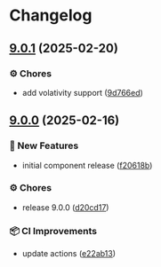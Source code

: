 # Changelog

## [9.0.1](https://github.com/SimCubeLtd/aspire-components/compare/v9.0.0...v9.0.1) (2025-02-20)


### ⚙️ Chores

* add volativity support ([9d766ed](https://github.com/SimCubeLtd/aspire-components/commit/9d766edc3a3c33fabf63639cf048e76e71f7f741))

## [9.0.0](https://github.com/SimCubeLtd/aspire-components/compare/v9.0.0...v9.0.0) (2025-02-16)


### 🚀 New Features

* initial component release ([f20618b](https://github.com/SimCubeLtd/aspire-components/commit/f20618b08eb20cb75c2c0fc66efd07416f5a7086))


### ⚙️ Chores

* release 9.0.0 ([d20cd17](https://github.com/SimCubeLtd/aspire-components/commit/d20cd1766d02be21c5bb98a68fb658cf27ebdb73))


### 📦 CI Improvements

* update actions ([e22ab13](https://github.com/SimCubeLtd/aspire-components/commit/e22ab136acbbc4ece24d2cf8df911096fd6966ac))
